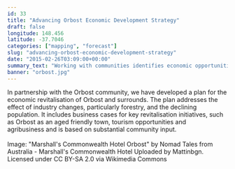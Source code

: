 ```yaml
---
id: 33
title: "Advancing Orbost Economic Development Strategy"
draft: false
longitude: 148.456
latitude: -37.7046
categories: ["mapping", "forecast"]
slug: "advancing-orbost-economic-development-strategy"
date: "2015-02-26T03:09:00+00:00"
summary_text: "Working with communities identifies economic opportunities in growth industries"
banner: "orbost.jpg"
---
```


In partnership with the Orbost community, we have developed a plan for the economic revitalisation of Orbost and surrounds. The plan addresses the effect of industry changes, particularly forestry, and the declining population. It includes business cases for key revitalisation initiatives, such as&nbsp;Orbost as an aged friendly town, tourism opportunities and agribusiness&nbsp;and is based on substantial community input.&nbsp;<br><br><span class="wysiwyg-color-silver">Image: "Marshall's Commonwealth Hotel Orbost" by Nomad Tales from Australia - Marshall's Commonwealth Hotel Uploaded by Mattinbgn. Licensed under CC BY-SA 2.0 via Wikimedia Commons&nbsp;</span><p></p>
